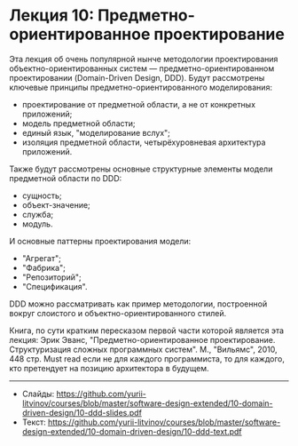 # Лекция 10: Предметно-ориентированное проектирование

Эта лекция об очень популярной нынче методологии проектирования объектно-ориентированных систем — предметно-ориентированном проектировании (Domain-Driven Design, DDD). Будут рассмотрены ключевые принципы предметно-ориентированного моделирования:

- проектирование от предметной области, а не от конкретных приложений;
- модель предметной области;
- единый язык, "моделирование вслух";
- изоляция предметной области, четырёхуровневая архитектура приложений.

Также будут рассмотрены основные структурные элементы модели предметной области по DDD:

- сущность;
- объект-значение;
- служба;
- модуль.

И основные паттерны проектирования модели:

- "Агрегат";
- "Фабрика";
- "Репозиторий";
- "Спецификация".

DDD можно рассматривать как пример методологии, построенной вокруг слоистого и объектно-ориентированного стилей.

Книга, по сути кратким пересказом первой части которой является эта лекция: Эрик Эванс, "Предметно-ориентированное проектирование. Структуризация сложных программных систем". М., "Вильямс", 2010, 448 стр. Must read если не для каждого программиста, то для каждого, кто претендует на позицию архитектора в будущем.

---

- Слайды: https://github.com/yurii-litvinov/courses/blob/master/software-design-extended/10-domain-driven-design/10-ddd-slides.pdf
- Текст: https://github.com/yurii-litvinov/courses/blob/master/software-design-extended/10-domain-driven-design/10-ddd-text.pdf